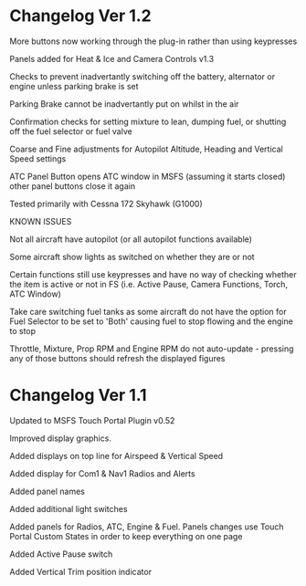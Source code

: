 # Changelog Ver 1.2

More buttons now working through the plug-in rather than using keypresses

Panels added for Heat & Ice and Camera Controls v1.3

Checks to prevent inadvertantly switching off the battery, alternator or engine unless parking brake is set

Parking Brake cannot be inadvertantly put on whilst in the air

Confirmation checks for setting mixture to lean, dumping fuel, or shutting off the fuel selector or fuel valve

Coarse and Fine adjustments for Autopilot Altitude, Heading and Vertical Speed settings

ATC Panel Button opens ATC window in MSFS (assuming it starts closed) other panel buttons close it again

Tested primarily with Cessna 172 Skyhawk (G1000)


KNOWN ISSUES

Not all aircraft have autopilot (or all autopilot functions available)

Some aircraft show lights as switched on whether they are or not

Certain functions still use keypresses and have no way of checking whether the item is active or not in FS (i.e. Active Pause, Camera Functions, Torch, ATC Window)

Take care switching fuel tanks as some aircraft do not have the option for Fuel Selector to be set to 'Both' causing fuel to stop flowing and the engine to stop

Throttle, Mixture, Prop RPM and Engine RPM do not auto-update - pressing any of those buttons should refresh the displayed figures



# Changelog Ver 1.1

Updated to MSFS Touch Portal Plugin v0.52

Improved display graphics.

Added displays on top line for Airspeed & Vertical Speed

Added display for Com1 & Nav1 Radios and Alerts

Added panel names

Added additional light switches

Added panels for Radios, ATC, Engine & Fuel. Panels changes use Touch Portal Custom States in order to keep everything on one page

Added Active Pause switch

Added Vertical Trim position indicator
